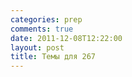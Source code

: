 ```yaml
---
categories: prep
comments: true
date: 2011-12-08T12:22:00
layout: post
title: Темы для 267
---
```


